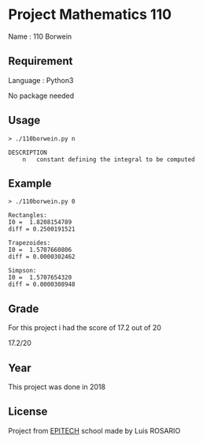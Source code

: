 # Project Mathematics 110

Name : 110 Borwein

## Requirement

Language : Python3

No package needed

## Usage

```
> ./110borwein.py n

DESCRIPTION
    n   constant defining the integral to be computed
```

## Example

```
> ./110borwein.py 0

Rectangles:
I0 =  1.8208154789
diff = 0.2500191521

Trapezoides:
I0 =  1.5707660806
diff = 0.0000302462

Simpson:
I0 =  1.5707654320
diff = 0.0000308948
```

## Grade
For this project i had the score of 17.2 out of 20 

17.2/20

## Year

This project was done in 2018

## License
Project from [EPITECH](https://www.epitech.eu/) school made by Luis ROSARIO
